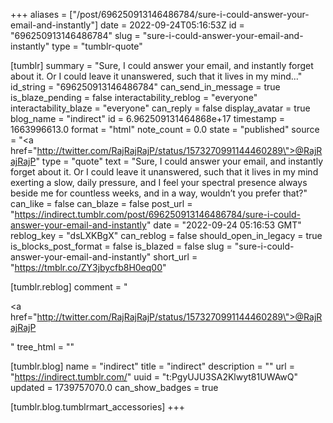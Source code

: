 +++
aliases = ["/post/696250913146486784/sure-i-could-answer-your-email-and-instantly"]
date = 2022-09-24T05:16:53Z
id = "696250913146486784"
slug = "sure-i-could-answer-your-email-and-instantly"
type = "tumblr-quote"

[tumblr]
summary = "Sure, I could answer your email, and instantly forget about it. Or I could leave it unanswered, such that it lives in my mind..."
id_string = "696250913146486784"
can_send_in_message = true
is_blaze_pending = false
interactability_reblog = "everyone"
interactability_blaze = "everyone"
can_reply = false
display_avatar = true
blog_name = "indirect"
id = 6.962509131464868e+17
timestamp = 1663996613.0
format = "html"
note_count = 0.0
state = "published"
source = "<a href=\"http://twitter.com/RajRajRajP/status/1573270991144460289\">@RajRajRajP</a>"
type = "quote"
text = "Sure, I could answer your email, and instantly forget about it. Or I could leave it unanswered, such that it lives in my mind exerting a slow, daily pressure, and I  feel your spectral presence always beside me for countless weeks, and in a way, wouldn&rsquo;t you prefer that?"
can_like = false
can_blaze = false
post_url = "https://indirect.tumblr.com/post/696250913146486784/sure-i-could-answer-your-email-and-instantly"
date = "2022-09-24 05:16:53 GMT"
reblog_key = "dsLXKBgX"
can_reblog = false
should_open_in_legacy = true
is_blocks_post_format = false
is_blazed = false
slug = "sure-i-could-answer-your-email-and-instantly"
short_url = "https://tmblr.co/ZY3jbycfb8H0eq00"

[tumblr.reblog]
comment = "<p><a href=\"http://twitter.com/RajRajRajP/status/1573270991144460289\">@RajRajRajP</a></p>"
tree_html = ""

[tumblr.blog]
name = "indirect"
title = "indirect"
description = ""
url = "https://indirect.tumblr.com/"
uuid = "t:PgyUJU3SA2Klwyt81UWAwQ"
updated = 1739757070.0
can_show_badges = true

[tumblr.blog.tumblrmart_accessories]
+++

